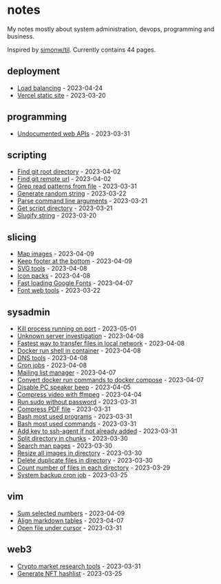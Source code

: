 # notes

My notes mostly about system administration, devops, programming and business.

Inspired by [simonw/til](https://github.com/simonw/til). Currently contains 44 pages.

## deployment

* [Load balancing](./deployment/load-balancing.md) - 2023-04-24
* [Vercel static site](./deployment/vercel-static-site.md) - 2023-03-20

## programming

* [Undocumented web APIs](./programming/undocumented-web-apis.md) - 2023-03-31

## scripting

* [Find git root directory](./scripting/find-git-root-directory.md) - 2023-04-02
* [Find git remote url](./scripting/find-git-remote-url.md) - 2023-04-02
* [Grep read patterns from file](./scripting/grep-read-patterns-from-file.md) - 2023-03-31
* [Generate random string](./scripting/generate-random-string.md) - 2023-03-22
* [Parse command line arguments](./scripting/parse-command-line-arguments.md) - 2023-03-21
* [Get script directory](./scripting/get-script-directory.md) - 2023-03-21
* [Slugify string](./scripting/slugify-string.md) - 2023-03-20

## slicing

* [Map images](./slicing/map-images.md) - 2023-04-09
* [Keep footer at the bottom](./slicing/keep-footer-at-the-bottom.md) - 2023-04-09
* [SVG tools](./slicing/svg-tools.md) - 2023-04-08
* [Icon packs](./slicing/icon-packs.md) - 2023-04-08
* [Fast loading Google Fonts](./slicing/fast-loading-google-fonts.md) - 2023-04-07
* [Font web tools](./slicing/font-web-tools.md) - 2023-03-22

## sysadmin

* [Kill process running on port](./sysadmin/kill-process-running-on-port.md) - 2023-05-01
* [Unknown server investigation](./sysadmin/unknown-server-investigation.md) - 2023-04-08
* [Fastest way to transfer files in local network](./sysadmin/fastest-way-to-transfer-files-in-local-network.md) - 2023-04-08
* [Docker run shell in container](./sysadmin/docker-run-shell-in-container.md) - 2023-04-08
* [DNS tools](./sysadmin/dns-tools.md) - 2023-04-08
* [Cron jobs](./sysadmin/cron-jobs.md) - 2023-04-08
* [Mailing list manager](./sysadmin/mailing-list-manager.md) - 2023-04-07
* [Convert docker run commands to docker compose](./sysadmin/convert-docker-run-commands-to-docker-compose.md) - 2023-04-07
* [Disable PC speaker beep](./sysadmin/disable-pc-speaker-beep.md) - 2023-04-05
* [Compress video with ffmpeg](./sysadmin/compress-video-with-ffmpeg.md) - 2023-04-04
* [Run sudo without password](./sysadmin/run-sudo-without-password.md) - 2023-03-31
* [Compress PDF file](./sysadmin/compress-pdf-file.md) - 2023-03-31
* [Bash most used programs](./sysadmin/bash-most-used-programs.md) - 2023-03-31
* [Bash most used commands](./sysadmin/bash-most-used-commands.md) - 2023-03-31
* [Add key to ssh-agent if not already added](./sysadmin/add-key-to-ssh-agent-if-not-already-added.md) - 2023-03-31
* [Split directory in chunks](./sysadmin/split-directory-in-chunks.md) - 2023-03-30
* [Search man pages](./sysadmin/search-man-pages.md) - 2023-03-30
* [Resize all images in directory](./sysadmin/resize-all-images-in-directory.md) - 2023-03-30
* [Delete duplicate files in directory](./sysadmin/delete-duplicate-files-in-directory.md) - 2023-03-30
* [Count number of files in each directory](./sysadmin/count-number-of-files-in-each-directory.md) - 2023-03-29
* [System backup cron job](./sysadmin/system-backup-cron-job.md) - 2023-03-25

## vim

* [Sum selected numbers](./vim/sum-selected-numbers.md) - 2023-04-09
* [Align markdown tables](./vim/align-markdown-tables.md) - 2023-04-07
* [Open file under cursor](./vim/open-file-under-cursor.md) - 2023-03-31

## web3

* [Crypto market research tools](./web3/crypto-market-research-tools.md) - 2023-03-31
* [Generate NFT hashlist](./web3/generate-nft-hashlist.md) - 2023-03-25

